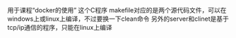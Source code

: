 用于课程“docker的使用”
这个C程序
makefile对应的是两个源代码文件，可以在windows上或linux上编译，不过要换一下clean命令
另外的server和clinet是基于tcp/ip通信的程序，只能在linux上编译